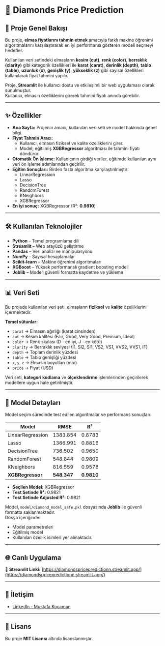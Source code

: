 # 💎 Diamonds Price Prediction

## 🚀 Proje Genel Bakışı
Bu proje, **elmas fiyatlarını tahmin etmek** amacıyla farklı makine öğrenimi algoritmalarını karşılaştırarak en iyi performansı gösteren modeli seçmeyi hedefler.

Kullanılan veri setindeki elmasların **kesim (cut)**, **renk (color)**, **berraklık (clarity)** gibi kategorik özellikleri ile **karat (carat)**, **derinlik (depth)**, **tablo (table)**, **uzunluk (x)**, **genişlik (y)**, **yükseklik (z)** gibi sayısal özellikleri kullanılarak fiyat tahmini yapılır.

Proje, **Streamlit** ile kullanıcı dostu ve etkileşimli bir web uygulaması olarak sunulmuştur.  
Kullanıcı, elmasın özelliklerini girerek tahmini fiyatı anında görebilir.

---

## ✨ Özellikler
- **Ana Sayfa:** Projenin amacı, kullanılan veri seti ve model hakkında genel bilgi.
- **Fiyat Tahmin Aracı:**
  - Kullanıcı, elmasın fiziksel ve kalite özelliklerini girer.
  - Model, eğitilmiş **XGBRegressor** algoritması ile tahmini fiyatı döndürür.
- **Otomatik Ön İşleme:** Kullanıcının girdiği veriler, eğitimde kullanılan aynı veri ön işleme adımlarından geçirilir.
- **Eğitim Sonuçları:** Birden fazla algoritma karşılaştırılmıştır:
  - LinearRegression
  - Lasso
  - DecisionTree
  - RandomForest
  - KNeighbors
  - XGBRegressor
- **En iyi sonuç:** XGBRegressor (R²: **0.9810**)

---

## 🛠️ Kullanılan Teknolojiler
- **Python** – Temel programlama dili
- **Streamlit** – Web arayüzü geliştirme
- **Pandas** – Veri analizi ve manipülasyonu
- **NumPy** – Sayısal hesaplamalar
- **Scikit-learn** – Makine öğrenimi algoritmaları
- **XGBoost** – Yüksek performanslı gradient boosting modeli
- **Joblib** – Modeli güvenli formatta kaydetme ve yükleme

---

## 📊 Veri Seti
Bu projede kullanılan veri seti, elmasların **fiziksel** ve **kalite** özelliklerini içermektedir.  

**Temel sütunlar:**
- `carat` → Elmasın ağırlığı (karat cinsinden)
- `cut` → Kesim kalitesi (Fair, Good, Very Good, Premium, Ideal)
- `color` → Renk skalası (D - en iyi, J - en kötü)
- `clarity` → Berraklık seviyesi (I1, SI2, SI1, VS2, VS1, VVS2, VVS1, IF)
- `depth` → Toplam derinlik yüzdesi
- `table` → Tablo genişliği yüzdesi
- `x`, `y`, `z` → Elmasın boyutları (mm)
- `price` → Fiyat (USD)

Veri seti, **kategori kodlama** ve **ölçeklendirme** işlemlerinden geçirilerek modellere uygun hale getirilmiştir.

---

## 🧠 Model Detayları
Model seçim sürecinde test edilen algoritmalar ve performans sonuçları:

| Model            | RMSE      | R²      |
|------------------|-----------|---------|
| LinearRegression | 1383.854  | 0.8783  |
| Lasso            | 1366.991  | 0.8816  |
| DecisionTree     | 736.502   | 0.9650  |
| RandomForest     | 548.844   | 0.9809  |
| KNeighbors       | 816.559   | 0.9578  |
| **XGBRegressor** | **548.347** | **0.9810** |

- **Seçilen Model:** XGBRegressor  
- **Test Setinde R²:** 0.9821  
- **Test Setinde Adjusted R²:** 0.9821  

Model, `model/diamond_model_safe.pkl` dosyasında **Joblib** ile güvenli formatta saklanmaktadır.  
Dosya içeriğinde:
- Model parametreleri
- Eğitilmiş model
- Kullanılan özellik isimleri yer almaktadır.

---

## 🌐 Canlı Uygulama
🔗 **Streamlit Linki:** [https://diamondspricepredictionn.streamlit.app/](https://diamondspricepredictionn.streamlit.app/)

---

## 👤 İletişim

- [LinkedIn - Mustafa Kocaman](https://www.linkedin.com/in/mustafakocamann/)

---

## 📄 Lisans
Bu proje **MIT Lisansı** altında lisanslanmıştır.  

